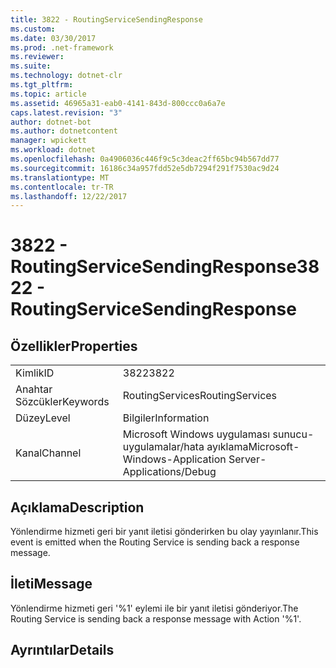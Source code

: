 ```yaml
---
title: 3822 - RoutingServiceSendingResponse
ms.custom: 
ms.date: 03/30/2017
ms.prod: .net-framework
ms.reviewer: 
ms.suite: 
ms.technology: dotnet-clr
ms.tgt_pltfrm: 
ms.topic: article
ms.assetid: 46965a31-eab0-4141-843d-800ccc0a6a7e
caps.latest.revision: "3"
author: dotnet-bot
ms.author: dotnetcontent
manager: wpickett
ms.workload: dotnet
ms.openlocfilehash: 0a4906036c446f9c5c3deac2ff65bc94b567dd77
ms.sourcegitcommit: 16186c34a957fdd52e5db7294f291f7530ac9d24
ms.translationtype: MT
ms.contentlocale: tr-TR
ms.lasthandoff: 12/22/2017
---
```

# <a name="3822---routingservicesendingresponse"></a><span data-ttu-id="7eb3a-102">3822 - RoutingServiceSendingResponse</span><span class="sxs-lookup"><span data-stu-id="7eb3a-102">3822 - RoutingServiceSendingResponse</span></span>
## <a name="properties"></a><span data-ttu-id="7eb3a-103">Özellikler</span><span class="sxs-lookup"><span data-stu-id="7eb3a-103">Properties</span></span>  
  
|||  
|-|-|  
|<span data-ttu-id="7eb3a-104">Kimlik</span><span class="sxs-lookup"><span data-stu-id="7eb3a-104">ID</span></span>|<span data-ttu-id="7eb3a-105">3822</span><span class="sxs-lookup"><span data-stu-id="7eb3a-105">3822</span></span>|  
|<span data-ttu-id="7eb3a-106">Anahtar Sözcükler</span><span class="sxs-lookup"><span data-stu-id="7eb3a-106">Keywords</span></span>|<span data-ttu-id="7eb3a-107">RoutingServices</span><span class="sxs-lookup"><span data-stu-id="7eb3a-107">RoutingServices</span></span>|  
|<span data-ttu-id="7eb3a-108">Düzey</span><span class="sxs-lookup"><span data-stu-id="7eb3a-108">Level</span></span>|<span data-ttu-id="7eb3a-109">Bilgiler</span><span class="sxs-lookup"><span data-stu-id="7eb3a-109">Information</span></span>|  
|<span data-ttu-id="7eb3a-110">Kanal</span><span class="sxs-lookup"><span data-stu-id="7eb3a-110">Channel</span></span>|<span data-ttu-id="7eb3a-111">Microsoft Windows uygulaması sunucu-uygulamalar/hata ayıklama</span><span class="sxs-lookup"><span data-stu-id="7eb3a-111">Microsoft-Windows-Application Server-Applications/Debug</span></span>|  
  
## <a name="description"></a><span data-ttu-id="7eb3a-112">Açıklama</span><span class="sxs-lookup"><span data-stu-id="7eb3a-112">Description</span></span>  
 <span data-ttu-id="7eb3a-113">Yönlendirme hizmeti geri bir yanıt iletisi gönderirken bu olay yayınlanır.</span><span class="sxs-lookup"><span data-stu-id="7eb3a-113">This event is emitted when the Routing Service is sending back a response message.</span></span>  
  
## <a name="message"></a><span data-ttu-id="7eb3a-114">İleti</span><span class="sxs-lookup"><span data-stu-id="7eb3a-114">Message</span></span>  
 <span data-ttu-id="7eb3a-115">Yönlendirme hizmeti geri '%1' eylemi ile bir yanıt iletisi gönderiyor.</span><span class="sxs-lookup"><span data-stu-id="7eb3a-115">The Routing Service is sending back a response message with Action '%1'.</span></span>  
  
## <a name="details"></a><span data-ttu-id="7eb3a-116">Ayrıntılar</span><span class="sxs-lookup"><span data-stu-id="7eb3a-116">Details</span></span>
